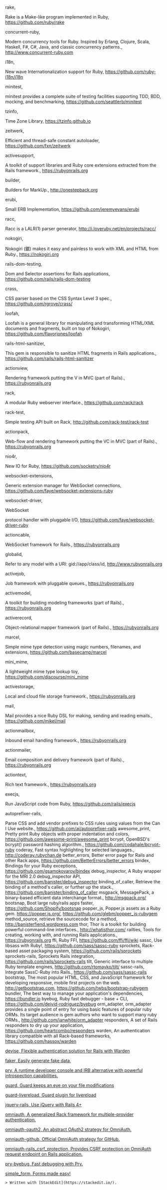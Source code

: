 rake, 

Rake is a Make-like program implemented in Ruby, https://github.com/ruby/rake

concurrent-ruby,

Modern concurrency tools for Ruby. Inspired by Erlang, Clojure, Scala, Haskell, F#, C#, Java, and classic concurrency patterns., 
http://www.concurrent-ruby.com

i18n, 

New wave Internationalization support for Ruby, https://github.com/ruby-i18n/i18n

minitest, 

minitest provides a complete suite of testing facilities supporting TDD, BDD, mocking, and benchmarking, https://github.com/seattlerb/minitest

tzinfo, 

Time Zone Library, https://tzinfo.github.io

zeitwerk,

Efficient and thread-safe constant autoloader, 
https://github.com/fxn/zeitwerk

activesupport,

A toolkit of support libraries and Ruby core extensions extracted from the Rails framework., https://rubyonrails.org

builder, 

Builders for MarkUp., http://onestepback.org

erubi,

Small ERB Implementation, https://github.com/jeremyevans/erubi

racc,

Racc is a LALR(1) parser generator, http://i.loveruby.net/en/projects/racc/

nokogiri,

Nokogiri (鋸) makes it easy and painless to work with XML and HTML from Ruby., https://nokogiri.org

rails-dom-testing,

Dom and Selector assertions for Rails applications, 
https://github.com/rails/rails-dom-testing

crass,

CSS parser based on the CSS Syntax Level 3 spec., https://github.com/rgrove/crass/

loofah,

Loofah is a general library for manipulating and transforming HTML/XML documents and fragments, built on top of Nokogiri, https://github.com/flavorjones/loofah

rails-html-sanitizer, 

This gem is responsible to sanitize HTML fragments in Rails applications., https://github.com/rails/rails-html-sanitizer

actionview, 

Rendering framework putting the V in MVC (part of Rails)., https://rubyonrails.org

rack,

A modular Ruby webserver interface., https://github.com/rack/rack

rack-test,

Simple testing API built on Rack, http://github.com/rack-test/rack-test

actionpack,

Web-flow and rendering framework putting the VC in MVC (part of Rails)., https://rubyonrails.org

nio4r,

New IO for Ruby, https://github.com/socketry/nio4r

websocket-extensions,

Generic extension manager for WebSocket connections, 
https://github.com/faye/websocket-extensions-ruby

websocket-driver, 

WebSocket

 protocol handler with pluggable I/O, 
https://github.com/faye/websocket-driver-ruby

actioncable,

WebSocket framework for Rails., https://rubyonrails.org

globalid, 

Refer to any model with a URI: gid://app/class/id, 
http://www.rubyonrails.org

activejob, 

Job framework with pluggable queues., https://rubyonrails.org

activemodel, 

A toolkit for building modeling frameworks (part of Rails)., https://rubyonrails.org

activerecord,

Object-relational mapper framework (part of Rails)., https://rubyonrails.org

marcel,

Simple mime type detection using magic numbers, filenames, and extensions, https://github.com/basecamp/marcel

mini_mime, 

A lightweight mime type lookup toy, https://github.com/discourse/mini_mime

activestorage,

Local and cloud file storage framework., 
https://rubyonrails.org

mail,

Mail provides a nice Ruby DSL for making, sending and reading emails., https://github.com/mikel/mail

actionmailbox, 

Inbound email handling framework., https://rubyonrails.org

actionmailer,

Email composition and delivery framework (part of Rails)., 
https://rubyonrails.org

actiontext,

Rich text framework., https://rubyonrails.org

execjs,

Run JavaScript code from Ruby, https://github.com/rails/execjs

autoprefixer-rails, 

Parse CSS and add vendor prefixes to CSS rules using values from the Can I Use website., https://github.com/ai/autoprefixer-rails
awesome_print, Pretty print Ruby objects with proper indentation and colors, https://github.com/awesome-print/awesome_print
bcrypt, OpenBSD's bcrypt() password hashing algorithm., https://github.com/codahale/bcrypt-ruby
coderay, Fast syntax highlighting for selected languages., http://coderay.rubychan.de
better_errors, Better error page for Rails and other Rack apps, https://github.com/BetterErrors/better_errors
bindex, Bindings for your Ruby exceptions, https://github.com/gsamokovarov/bindex
debug_inspector, A Ruby wrapper for the MRI 2.0 debug_inspector API, https://github.com/banister/debug_inspector
binding_of_caller, Retrieve the binding of a method's caller, or further up the stack., https://github.com/banister/binding_of_caller
msgpack, MessagePack, a binary-based efficient data interchange format., http://msgpack.org/
bootsnap, Boot large ruby/rails apps faster, https://github.com/Shopify/bootsnap
popper_js, Popper.js assets as a Ruby gem. https://popper.js.org/, https://github.com/glebm/popper_js-rubygem
method_source, retrieve the sourcecode for a method, http://banisterfiend.wordpress.com
thor, Thor is a toolkit for building powerful command-line interfaces., http://whatisthor.com/
railties, Tools for creating, working with, and running Rails applications., https://rubyonrails.org
ffi, Ruby FFI, https://github.com/ffi/ffi/wiki
sassc, Use libsass with Ruby!, https://github.com/sass/sassc-ruby
sprockets, Rack-based asset packaging system, https://github.com/rails/sprockets
sprockets-rails, Sprockets Rails integration, https://github.com/rails/sprockets-rails
tilt, Generic interface to multiple Ruby template engines, http://github.com/rtomayko/tilt/
sassc-rails, Integrate SassC-Ruby into Rails., https://github.com/sass/sassc-rails
bootstrap, The most popular HTML, CSS, and JavaScript framework for developing responsive, mobile first projects on the web. http://getbootstrap.com, https://github.com/twbs/bootstrap-rubygem
bundler, The best way to manage your application's dependencies, https://bundler.io
byebug, Ruby fast debugger - base + CLI, https://github.com/deivid-rodriguez/byebug
orm_adapter, orm_adapter provides a single point of entry for using basic features of popular ruby ORMs.  Its target audience is gem authors who want to support many ruby ORMs., http://github.com/ianwhite/orm_adapter
responders, A set of Rails responders to dry up your application, https://github.com/heartcombo/responders
warden, An authentication library compatible with all Rack-based frameworks, https://github.com/hassox/warden

[devise, Flexible authentication solution for Rails with Warden](https://github.com/heartcombo/devise)

[faker, Easily generate fake data](https://github.com/faker-ruby/faker), 

[pry, A runtime developer console and IRB alternative with powerful introspection capabilities.](http://pry.github.io)

[guard, Guard keeps an eye on your file modifications](http://guardgem.org) 

[guard-livereload, Guard plugin for livereload](https://rubygems.org/gems/guard-livereload)

[jquery-rails, Use jQuery with Rails 4+](https://github.com/rails/jquery-rails)


[omniauth, A generalized Rack framework for multiple-provider authentication.](https://github.com/omniauth/omniauth)

[omniauth-oauth2, An abstract OAuth2 strategy for OmniAuth.](https://github.com/omniauth/omniauth-oauth2)

[omniauth-github, Official OmniAuth strategy for GitHub.](https://github.com/intridea/omniauth-github)

[omniauth-rails_csrf_protection, Provides CSRF protection on OmniAuth request endpoint on Rails application.](https://github.com/cookpad/omniauth-rails_csrf_protection)

[pry-byebug, Fast debugging with Pry.](https://github.com/deivid-rodriguez/pry-byebug)

[simple_form, Forms made easy!](https://github.com/heartcombo/simple_form)





    > Written with [StackEdit](https://stackedit.io/).

<!--stackedit_data:
eyJoaXN0b3J5IjpbMTU2NDE0NDgxNV19
-->